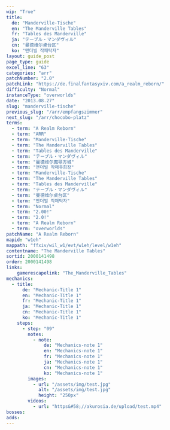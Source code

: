 ```yaml
---
wip: "True"
title:
  de: "Manderville-Tische"
  en: "The Manderville Tables"
  fr: "Tables des Manderville"
  ja: "テーブル・マンダヴィル"
  cn: "曼德维尔桌台区"
  ko: "맨더빌 작패탁자"
layout: guide_post
page_type: guide
excel_line: "63"
categories: "arr"
patchNumber: "2.0"
patchLink: "https://de.finalfantasyxiv.com/a_realm_reborn/"
difficulty: "Normal"
instanceType: "overworlds"
date: "2013.08.27"
slug: "manderville-tische"
previous_slug: "/arr/empfangszimmer"
next_slug: "/arr/chocobo-platz"
terms:
  - term: "A Realm Reborn"
  - term: "ARR"
  - term: "Manderville-Tische"
  - term: "The Manderville Tables"
  - term: "Tables des Manderville"
  - term: "テーブル・マンダヴィル"
  - term: "曼德维尔魔导方城"
  - term: "맨더빌 작패유희장"
  - term: "Manderville-Tische"
  - term: "The Manderville Tables"
  - term: "Tables des Manderville"
  - term: "テーブル・マンダヴィル"
  - term: "曼德维尔桌台区"
  - term: "맨더빌 작패탁자"
  - term: "Normal"
  - term: "2.00!"
  - term: "2.0!"
  - term: "A Realm Reborn"
  - term: "overworlds"
patchName: "A Realm Reborn"
mapid: "w1eh"
mappath: "ffxiv/wil_w1/evt/w1eh/level/w1eh"
contentname: "The Manderville Tables"
sortid: 2000141498
order: 2000141498
links:
    gamerescapelink: "The_Manderville_Tables"
mechanics:
  - title:
      de: "Mechanic-Title 1"
      en: "Mechanic-Title 1"
      fr: "Mechanic-Title 1"
      ja: "Mechanic-Title 1"
      cn: "Mechanic-Title 1"
      ko: "Mechanic-Title 1"
    steps:
      - step: "09"
        notes:
          - note:
              de: "Mechanics-note 1"
              en: "Mechanics-note 1"
              fr: "Mechanics-note 1"
              ja: "Mechanics-note 1"
              cn: "Mechanics-note 1"
              ko: "Mechanics-note 1"
        images:
          - url: "/assets/img/test.jpg"
            alt: "/assets/img/test.jpg"
            height: "250px"
        videos:
          - url: "https&#58;//akurosia.de/upload/test.mp4"
bosses:
adds:
---
```

